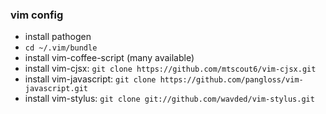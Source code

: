 ### vim config
  - install pathogen
  - `cd ~/.vim/bundle` 
  - install vim-coffee-script (many available)
  - install vim-cjsx: `git clone https://github.com/mtscout6/vim-cjsx.git` 
  - install vim-javascript: `git clone https://github.com/pangloss/vim-javascript.git` 
  - install vim-stylus: `git clone git://github.com/wavded/vim-stylus.git`
